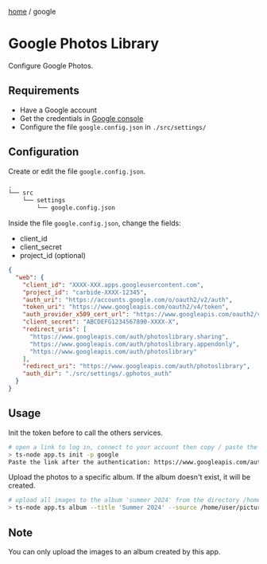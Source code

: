 [home](../../README.md) / google

# Google Photos Library

Configure Google Photos.

## Requirements

- Have a Google account
- Get the credentials in [Google console](https://console.cloud.google.com/apis/credentials)
- Configure the file `google.config.json` in `./src/settings/`

## Configuration

Create or edit the file `google.config.json`.

```sh
.
└── src
    └── settings
        └── google.config.json
```

Inside the file `google.config.json`, change the fields:

- client_id
- client_secret
- project_id (optional)

```json
{
  "web": {
    "client_id": "XXXX-XXX.apps.googleusercontent.com",
    "project_id": "carbide-XXXX-12345",
    "auth_uri": "https://accounts.google.com/o/oauth2/v2/auth",
    "token_uri": "https://www.googleapis.com/oauth2/v4/token",
    "auth_provider_x509_cert_url": "https://www.googleapis.com/oauth2/v1/certs",
    "client_secret": "ABCDEFG1234567890-XXXX-X",
    "redirect_uris": [
      "https://www.googleapis.com/auth/photoslibrary.sharing",
      "https://www.googleapis.com/auth/photoslibrary.appendonly",
      "https://www.googleapis.com/auth/photoslibrary"
    ],
    "redirect_uri": "https://www.googleapis.com/auth/photoslibrary",
    "auth_dir": "./src/settings/.gphotos_auth"
  }
}
```

## Usage

Init the token before to call the others services.

```sh
# open a link to log in, connect to your account then copy / paste the link to extract the code
> ts-node app.ts init -p google
Paste the link after the authentication: https://www.googleapis.com/auth/photoslibrary?code=XXXX-XXX&scope=https%3A%2F%2Fwww.googleapis.com%2Fauth%2Fphotoslibrary.sharing+https%3A%2F%2Fwww.googleapis.com%2Fauth%2Fphotoslibrary+https%3A%2F%2Fwww.googleapis.com%2Fauth%2Fphotoslibrary.appendonly
```

Upload the photos to a specific album. If the album doesn't exist, it will be created.

```sh
# upload all images to the album 'summer 2024' from the directory /home/user/pictures
> ts-node app.ts album --title 'Summer 2024' --source /home/user/pictures
```

## Note

You can only upload the images to an album created by this app.
